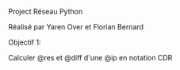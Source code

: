 Project Réseau Python

Réalisé par Yaren Over et Florian Bernard

Objectif 1:

Calculer @res et @diff d'une @ip en notation CDR
